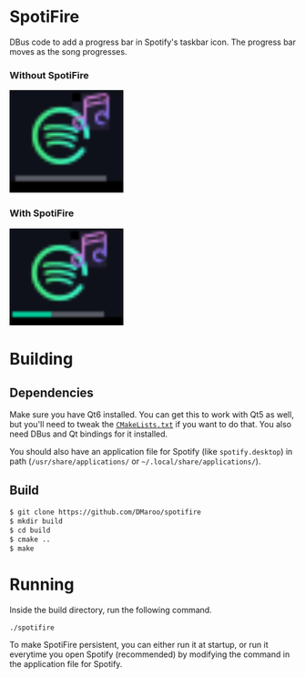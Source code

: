 # SpotiFire

DBus code to add a progress bar in Spotify's taskbar icon. The progress bar moves as the song progresses.

### Without SpotiFire

<img src="images/without-spotifire.png" width="200"/>

### With SpotiFire

<img src="images/with-spotifire.png" width="200"/>

# Building

## Dependencies

Make sure you have Qt6 installed. You can get this to work with Qt5 as well, but you'll need to tweak the [`CMakeLists.txt`](./CMakeLists.txt) if you want to do that. You also need DBus and Qt bindings for it installed.

You should also have an application file for Spotify (like `spotify.desktop`) in path (`/usr/share/applications/` or `~/.local/share/applications/`).

## Build

```
$ git clone https://github.com/DMaroo/spotifire
$ mkdir build
$ cd build
$ cmake ..
$ make
```

# Running

Inside the build directory, run the following command.

```
./spotifire
```

To make SpotiFire persistent, you can either run it at startup, or run it everytime you open Spotify (recommended) by modifying the command in the application file for Spotify.
